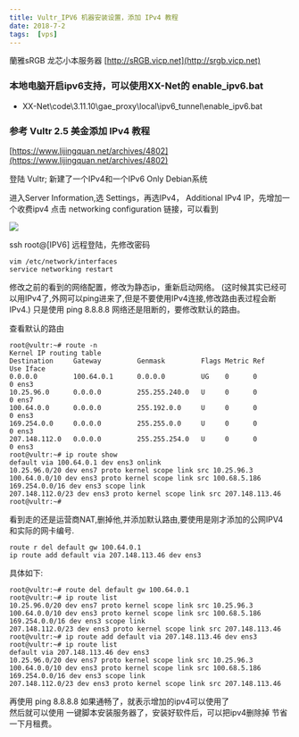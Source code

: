 ```yaml
---
title: Vultr_IPV6 机器安装设置，添加 IPv4 教程
date: 2018-7-2
tags:  [vps]
---
```


蘭雅sRGB 龙芯小本服务器 [http://sRGB.vicp.net](http://srgb.vicp.net)


### 本地电脑开启ipv6支持，可以使用XX-Net的 enable_ipv6.bat
- XX-Net\code\3.11.10\gae_proxy\local\ipv6_tunnel\enable_ipv6.bat

### 参考 Vultr 2.5 美金添加 IPv4 教程

[https://www.lijingquan.net/archives/4802](https://www.lijingquan.net/archives/4802)

登陆 Vultr;  新建了一个IPv4和一个IPv6 Only Debian系统

进入Server Information,选 Settings，再选IPv4， Additional IPv4 IP，先增加一个收费ipv4
点击  networking configuration 链接，可以看到

![](img/interfaces.png)

ssh  root@[IPV6] 远程登陆，先修改密码  

	vim /etc/network/interfaces
	service networking restart
 
修改之前的看到的网络配置，修改为静态ip，重新启动网络。
(这时候其实已经可以用IPv4了,外网可以ping进来了,但是不要使用IPv4连接,修改路由表过程会断IPv4.)
只是使用 ping  8.8.8.8 网络还是阻断的，要修改默认的路由。

查看默认的路由

```
root@vultr:~# route -n
Kernel IP routing table
Destination     Gateway         Genmask         Flags Metric Ref    Use Iface
0.0.0.0         100.64.0.1      0.0.0.0         UG    0      0        0 ens3
10.25.96.0      0.0.0.0         255.255.240.0   U     0      0        0 ens7
100.64.0.0      0.0.0.0         255.192.0.0     U     0      0        0 ens3
169.254.0.0     0.0.0.0         255.255.0.0     U     0      0        0 ens3
207.148.112.0   0.0.0.0         255.255.254.0   U     0      0        0 ens3
root@vultr:~# ip route show
default via 100.64.0.1 dev ens3 onlink 
10.25.96.0/20 dev ens7 proto kernel scope link src 10.25.96.3 
100.64.0.0/10 dev ens3 proto kernel scope link src 100.68.5.186 
169.254.0.0/16 dev ens3 scope link 
207.148.112.0/23 dev ens3 proto kernel scope link src 207.148.113.46 
root@vultr:~# 
```
看到走的还是运营商NAT,删掉他,并添加默认路由,要使用是刚才添加的公网IPV4和实际的网卡编号.
	
	route r del default gw 100.64.0.1
	ip route add default via 207.148.113.46 dev ens3
	
具体如下:
```
root@vultr:~# route del default gw 100.64.0.1
root@vultr:~# ip route list
10.25.96.0/20 dev ens7 proto kernel scope link src 10.25.96.3 
100.64.0.0/10 dev ens3 proto kernel scope link src 100.68.5.186 
169.254.0.0/16 dev ens3 scope link 
207.148.112.0/23 dev ens3 proto kernel scope link src 207.148.113.46 
root@vultr:~# ip route add default via 207.148.113.46 dev ens3
root@vultr:~# ip route list
default via 207.148.113.46 dev ens3 
10.25.96.0/20 dev ens7 proto kernel scope link src 10.25.96.3 
100.64.0.0/10 dev ens3 proto kernel scope link src 100.68.5.186 
169.254.0.0/16 dev ens3 scope link 
207.148.112.0/23 dev ens3 proto kernel scope link src 207.148.113.46 

```

再使用 ping 8.8.8.8 如果通畅了，就表示增加的ipv4可以使用了  
然后就可以使用 一键脚本安装服务器了，安装好软件后，可以把ipv4删除掉
节省一下月租费。